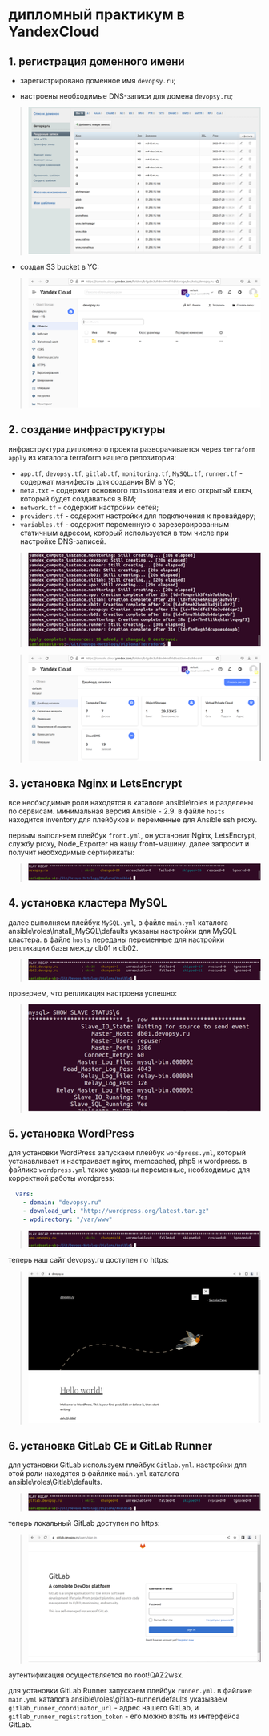 # дипломный практикум в YandexCloud

## 1. регистрация доменного имени  
  
- зарегистрировано доменное имя `devopsy.ru`; 
   
- настроены необходимые DNS-записи для домена `devopsy.ru`;  
>![DNS](https://raw.githubusercontent.com/saksyonova/Diploma/main/images/1_DNS.png)  
  
- создан S3 bucket в YC:  
>![S3 bucket](https://raw.githubusercontent.com/saksyonova/Diploma/main/images/2_YC%203S%20bucket.png)  
  
  
## 2. создание инфраструктуры  
  
инфраструктура дипломного проекта разворачивается через `terraform apply` из каталога terraform нашего репозитория:  
  
- `app.tf`, `devopsy.tf`, `gitlab.tf`, `monitoring.tf`, `MySQL.tf`, `runner.tf` - содержат манифесты для создания ВМ в YC;  
- `meta.txt` - содержит основного пользователя и его открытый ключ, который будет создаваться в ВМ;  
- `network.tf` - содержит настройки сетей;  
- `providers.tf` - содержит настройки для подключения к провайдеру;  
- `variables.tf` - содержит переменную с зарезервированным статичным адресом, который используется в том числе при настройке DNS-записей.  
>![terraform apply 1](https://raw.githubusercontent.com/saksyonova/Diploma/main/images/3_terraform%20apply%201.png) 
  
>![terraform apply 2](https://raw.githubusercontent.com/saksyonova/Diploma/main/images/3_terraform%20apply%202.png)
  
  
## 3. установка Nginx и LetsEncrypt  
  
все необходимые роли находятся в каталоге ansible\roles и разделены по сервисам. минимальная версия Ansible - 2.9. в файле `hosts` находится inventory для плейбуков и переменные для Ansible ssh proxy.  
  
первым выполняем плейбук `front.yml`, он установит Nginx, LetsEncrypt, службу proxy, Node_Exporter на нашу front-машину.
далее запросит и получит необходимые сертификаты:  
>![front](https://raw.githubusercontent.com/saksyonova/Diploma/main/images/4_front.png)  
  
  
## 4. установка кластера MySQL  
  
далее выполняем плейбук `MySQL.yml`, в файле `main.yml` каталога ansible\roles\Install_MySQL\defaults указаны настройки для MySQL кластера. в файле `hosts` переданы переменные для настройки репликации базы между db01 и db02.  
>![MySQL](https://raw.githubusercontent.com/saksyonova/Diploma/main/images/5_MySQL.png)  
  
проверяем, что репликация настроена успешно:  
>![replica status](https://raw.githubusercontent.com/saksyonova/Diploma/main/images/5_replica%20status.png) 
  
  
## 5. установка WordPress
  
для установки WordPress запускаем плейбук `wordpress.yml`, который устанавливает и настраивает nginx, memcached, php5 и wordpress. в файлике `wordpress.yml` также указаны переменные, необходимые для корректной работы wordpress:  
  
```yml
  vars:
    - domain: "devopsy.ru"
    - download_url: "http://wordpress.org/latest.tar.gz"
    - wpdirectory: "/var/www"
```
  
>![wordpress](https://raw.githubusercontent.com/saksyonova/Diploma/main/images/6_wordpress.png)  
  
теперь наш сайт devopsy.ru доступен по https:  
>![wordpress start page](https://raw.githubusercontent.com/saksyonova/Diploma/main/images/6_devopsy%20start%20page.png)  
  
  
## 6. установка GitLab CE и GitLab Runner
  
для установки GitLab используем плейбук `Gitlab.yml`. настройки для этой роли находятся в файлике `main.yml` каталога ansible\roles\Gitlab\defaults.  
>![GitLab](https://raw.githubusercontent.com/saksyonova/Diploma/main/images/8_GitLab.png) 
  
теперь локальный GitLab доступен по https:  
>![GitLab start page](https://raw.githubusercontent.com/saksyonova/Diploma/main/images/9_GitLab%20devopsy.png) 
  
аутентификация осуществляется по root\!QAZ2wsx.  
  
для установки GitLab Runner запускаем плейбук `runner.yml`. в файлике `main.yml` каталога ansible\roles\gitlab-runner\defaults указываем `gitlab_runner_coordinator_url` - адрес нашего GitLab, и `gitlab_runner_registration_token` - его можно взять из интерфейса GitLab.
